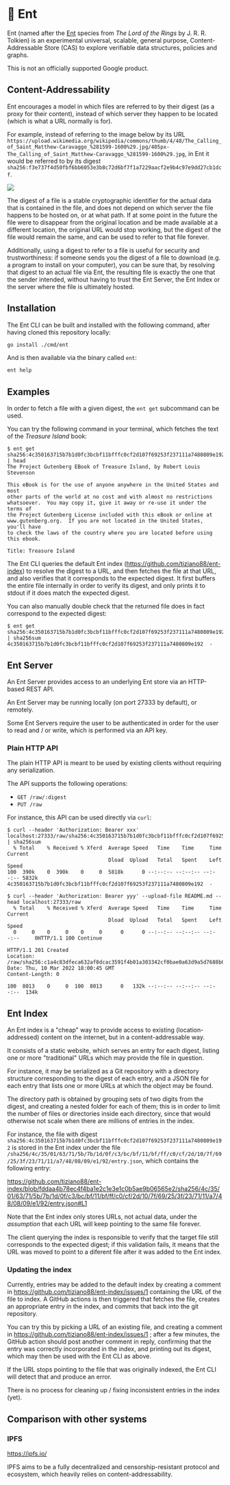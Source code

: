 # 🌳 Ent

Ent (named after the [Ent](https://en.wikipedia.org/wiki/Ent) species from _The
Lord of the Rings_ by J. R. R. Tolkien) is an experimental universal, scalable,
general purpose, Content-Addressable Store (CAS) to explore verifiable data
structures, policies and graphs.

This is not an officially supported Google product.

## Content-Addressability

Ent encourages a model in which files are referred to by their digest (as a
proxy for their content), instead of which server they happen to be located
(which is what a URL normally is for).

For example, instead of referring to the image below by its URL
`https://upload.wikimedia.org/wikipedia/commons/thumb/4/48/The_Calling_of_Saint_Matthew-Caravaggo_%281599-1600%29.jpg/405px-The_Calling_of_Saint_Matthew-Caravaggo_%281599-1600%29.jpg`,
in Ent it would be referred to by its digest
`sha256:f3e737f4d50fbf6bb6053e3b8c72d6bf7f1a7229aacf2e9b4c97e9dd27cb1dcf`.

![](https://upload.wikimedia.org/wikipedia/commons/thumb/4/48/The_Calling_of_Saint_Matthew-Caravaggo_%281599-1600%29.jpg/405px-The_Calling_of_Saint_Matthew-Caravaggo_%281599-1600%29.jpg)

The digest of a file is a stable cryptographic identifier for the actual data
that is contained in the file, and does not depend on which server the file
happens to be hosted on, or at what path. If at some point in the future the
file were to disappear from the original location and be made available at a
different location, the original URL would stop working, but the digest of the
file would remain the same, and can be used to refer to that file forever.

Additionally, using a digest to refer to a file is useful for security and
trustworthiness: if someone sends you the digest of a file to download (e.g. a
program to install on your computer), you can be sure that, by resolving that
digest to an actual file via Ent, the resulting file is exactly the one that the
sender intended, without having to trust the Ent Server, the Ent Index or the
server where the file is ultimately hosted.

## Installation

The Ent CLI can be built and installed with the following command, after having
cloned this repository locally:

```bash
go install ./cmd/ent
```

And is then available via the binary called `ent`:

```bash
ent help
```

## Examples

In order to fetch a file with a given digest, the `ent get` subcommand can be
used.

You can try the following command in your terminal, which fetches the text of
the _Treasure Island_ book:

```console
$ ent get sha256:4c350163715b7b1d0fc3bcbf11bfffc0cf2d107f69253f237111a7480809e192 | head
The Project Gutenberg EBook of Treasure Island, by Robert Louis Stevenson

This eBook is for the use of anyone anywhere in the United States and most
other parts of the world at no cost and with almost no restrictions
whatsoever.  You may copy it, give it away or re-use it under the terms of
the Project Gutenberg License included with this eBook or online at
www.gutenberg.org.  If you are not located in the United States, you'll have
to check the laws of the country where you are located before using this ebook.

Title: Treasure Island
```

The Ent CLI queries the default Ent index
(https://github.com/tiziano88/ent-index) to resolve the digest to a URL, and
then fetches the file at that URL, and also verifies that it corresponds to the
expected digest. It first buffers the entire file internally in order to verify
its digest, and only prints it to stdout if it does match the expected digest.

You can also manually double check that the returned file does in fact
correspond to the expected digest:

```console
$ ent get sha256:4c350163715b7b1d0fc3bcbf11bfffc0cf2d107f69253f237111a7480809e192 | sha256sum
4c350163715b7b1d0fc3bcbf11bfffc0cf2d107f69253f237111a7480809e192  -
```

## Ent Server

An Ent Server provides access to an underlying Ent store via an HTTP-based REST
API.

An Ent Server may be running locally (on port 27333 by default), or remotely.

Some Ent Servers require the user to be authenticated in order for the user to
read and / or write, which is performed via an API key.

### Plain HTTP API

The plain HTTP API is meant to be used by existing clients without requiring any
serialization.

The API supports the following operations:

- `GET /raw/:digest`
- `PUT /raw`

For instance, this API can be used directly via `curl`:

```console
$ curl --header 'Authorization: Bearer xxx' localhost:27333/raw/sha256:4c350163715b7b1d0fc3bcbf11bfffc0cf2d107f69253f237111a7480809e192 | sha256sum
  % Total    % Received % Xferd  Average Speed   Time    Time     Time  Current
                                 Dload  Upload   Total   Spent    Left  Speed
100  390k    0  390k    0     0  5818k      0 --:--:-- --:--:-- --:--:-- 5832k
4c350163715b7b1d0fc3bcbf11bfffc0cf2d107f69253f237111a7480809e192  -
```

```console
$ curl --header 'Authorization: Bearer yyy' --upload-file README.md --head localhost:27333/raw
  % Total    % Received % Xferd  Average Speed   Time    Time     Time  Current
                                 Dload  Upload   Total   Spent    Left  Speed
  0     0    0     0    0     0      0      0 --:--:-- --:--:-- --:--:--     0HTTP/1.1 100 Continue

HTTP/1.1 201 Created
Location: /raw/sha256:c1a4c83dfeca632af8dcac3591f4b01a303342cf0bae0a63d9a5d7688b0e77cc
Date: Thu, 10 Mar 2022 18:00:45 GMT
Content-Length: 0

100  8013    0     0  100  8013      0   132k --:--:-- --:--:-- --:--:--  134k
```

## Ent Index

An Ent index is a "cheap" way to provide access to existing (location-addressed)
content on the internet, but in a content-addressable way.

It consists of a static website, which serves an entry for each digest, listing
one or more "traditional" URLs which may provide the file in question.

For instance, it may be serialized as a Git repository with a directory
structure corresponding to the digest of each entry, and a JSON file for each
entry that lists one or more URLs at which the object may be found.

The directory path is obtained by grouping sets of two digits from the digest,
and creating a nested folder for each of them; this is in order to limit the
number of files or directories inside each directory, since that would otherwise
not scale when there are millions of entries in the index.

For instance, the file with digest
`sha256:4c350163715b7b1d0fc3bcbf11bfffc0cf2d107f69253f237111a7480809e192` is
stored in the Ent index under the file
`/sha256/4c/35/01/63/71/5b/7b/1d/0f/c3/bc/bf/11/bf/ff/c0/cf/2d/10/7f/69/25/3f/23/71/11/a7/48/08/09/e1/92/entry.json`,
which contains the following entry:

https://github.com/tiziano88/ent-index/blob/fddaa4b78ec4f4ba1e2c1e3e1c0b5ae9b06565e2/sha256/4c/35/01/63/71/5b/7b/1d/0f/c3/bc/bf/11/bf/ff/c0/cf/2d/10/7f/69/25/3f/23/71/11/a7/48/08/09/e1/92/entry.json#L1

Note that the Ent index only stores URLs, not actual data, under the
_assumption_ that each URL will keep pointing to the same file forever.

The client querying the index is responsible to verify that the target file
still corresponds to the expected digest; if this validation fails, it means
that the URL was moved to point to a diferent file after it was added to the Ent
index.

### Updating the index

Currently, entries may be added to the default index by creating a comment in
https://github.com/tiziano88/ent-index/issues/1 containing the URL of the file
to index. A GitHub actions is then triggered that fetches the file, creates an
appropriate entry in the index, and commits that back into the git repository.

You can try this by picking a URL of an existing file, and creating a comment in
https://github.com/tiziano88/ent-index/issues/1 ; after a few minutes, the
GitHub action should post another comment in reply, confirming that the entry
was correctly incorporated in the index, and printing out its digest, which may
then be used with the Ent CLI as above.

If the URL stops pointing to the file that was originally indexed, the Ent CLI
will detect that and produce an error.

There is no process for cleaning up / fixing inconsistent entries in the index
(yet).

## Comparison with other systems

### IPFS

https://ipfs.io/

IPFS aims to be a fully decentralized and censorship-resistant protocol and
ecosystem, which heavily relies on content-addressability.
